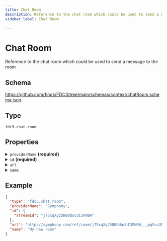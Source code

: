 ```yaml
---
title: Chat Room
description: Reference to the chat room which could be used to send a message to the room
sidebar_label: Chat Room

---
```


# Chat Room

Reference to the chat room which could be used to send a message to the room

## Schema

<https://github.com/finos/FDC3/tree/main/schemas/context/chatRoom.schema.json>

## Type

`fdc3.chat.room`

## Properties

<details>
  <summary><code>providerName</code> <strong>(required)</strong></summary>

**type**: `string`

The name of the service that hosts the chat


**Example**: 
`Symphony`

</details>

<details>
  <summary><code>id</code> <strong>(required)</strong></summary>

**type**: `object`

Identifier(s) for the chat - currently unstandardized


**Example**: 
```json
{
  "streamId": "j75xqXy25NBOdacUI3FNBH"
}
```

</details>

<details>
  <summary><code>url</code></summary>

**type**: `string`

Universal url to access to the room. It could be opened from a browser, a mobile app, etc...


**Example**: 
`http://symphony.com/ref/room/j75xqXy25NBOdacUI3FNBH___pqSsuJRdA`

</details>

<details>
  <summary><code>name</code></summary>

**type**: `string`

Display name for the chat room


**Example**: 
`My new room`

</details>

## Example

```json
{
  "type": "fdc3.chat.room",
  "providerName": "Symphony",
  "id": {
    "streamId": "j75xqXy25NBOdacUI3FNBH"
  },
  "url": "http://symphony.com/ref/room/j75xqXy25NBOdacUI3FNBH___pqSsuJRdA",
  "name": "My new room"
}
```

